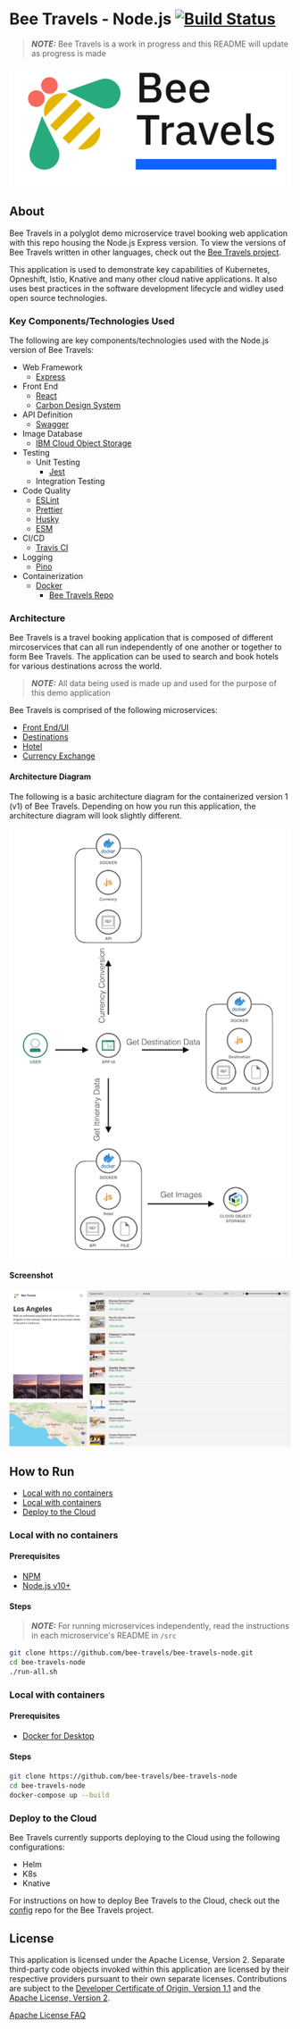 # Bee Travels - Node.js [![Build Status](https://travis-ci.org/bee-travels/bee-travels-node.svg?branch=development)](https://travis-ci.org/bee-travels/bee-travels-node)

> ***NOTE:*** Bee Travels is a work in progress and this README will update as progress is made

![](readme-images/logo.jpg)

## About

Bee Travels in a polyglot demo microservice travel booking web application with this repo housing the Node.js Express version. To view the versions of Bee Travels written in other languages, check out the [Bee Travels project](https://github.com/bee-travels).

This application is used to demonstrate key capabilities of Kubernetes, Opneshift, Istio, Knative and many other cloud native applications. It also uses best practices in the software development lifecycle and widley used open source technologies.

### Key Components/Technologies Used

The following are key components/technologies used with the Node.js version of Bee Travels:

* Web Framework
	* [Express](https://expressjs.com/)
* Front End
	* [React](https://reactjs.org/)
	* [Carbon Design System](https://www.carbondesignsystem.com/)
* API Definition
	* [Swagger](https://github.com/scottie1984/swagger-ui-express)
* Image Database
	* [IBM Cloud Object Storage](https://www.ibm.com/cloud/object-storage)
* Testing
	* Unit Testing
		* [Jest](https://github.com/facebook/jest)
	* Integration Testing
* Code Quality
	* [ESLint](https://eslint.org/)
	* [Prettier](https://prettier.io/)
	* [Husky](https://github.com/typicode/husky)
	* [ESM](https://github.com/standard-things/esm)
* CI/CD
	* [Travis CI](https://travis-ci.com/)
* Logging
	* [Pino](https://github.com/pinojs/express-pino-logger)
* Containerization
	* [Docker](https://www.docker.com/)
		* [Bee Travels Repo](https://hub.docker.com/orgs/beetravels/repositories)

### Architecture

Bee Travels is a travel booking application that is composed of different mircoservices that can all run independently of one another or together to form Bee Travels. The application can be used to search and book hotels for various destinations across the world.
> ***NOTE:*** All data being used is made up and used for the purpose of this demo application

Bee Travels is comprised of the following microservices:
* [Front End/UI](src/ui)
* [Destinations](src/destination)
* [Hotel](src/hotel)
* [Currency Exchange](src/currencyexchange)

#### Architecture Diagram

The following is a basic architecture diagram for the containerized version 1 (v1) of Bee Travels. Depending on how you run this application, the architecture diagram will look slightly different.

![](readme-images/architecturev1.jpg)

#### Screenshot

![](readme-images/screenshot.jpg)

## How to Run

* [Local with no containers](#local-with-no-containers)
* [Local with containers](#local-with-containers)
* [Deploy to the Cloud](#deploy-to-the-cloud)

### Local with no containers

#### Prerequisites

* [NPM](https://www.npmjs.com/get-npm)
* [Node.js v10+](https://nodejs.org/en/download/)

#### Steps
> ***NOTE:*** For running microservices independently, read the instructions in each microservice's README in `/src`

```sh
git clone https://github.com/bee-travels/bee-travels-node.git
cd bee-travels-node
./run-all.sh
```

### Local with containers

#### Prerequisites

* [Docker for Desktop](https://www.docker.com/products/docker-desktop)

#### Steps

```bash
git clone https://github.com/bee-travels/bee-travels-node
cd bee-travels-node
docker-compose up --build
```

### Deploy to the Cloud

Bee Travels currently supports deploying to the Cloud using the following configurations:

* Helm
* K8s
* Knative

For instructions on how to deploy Bee Travels to the Cloud, check out the [config](https://github.com/bee-travels/config) repo for the Bee Travels project.

## License

This application is licensed under the Apache License, Version 2. Separate third-party code objects invoked within this application are licensed by their respective providers pursuant to their own separate licenses. Contributions are subject to the [Developer Certificate of Origin, Version 1.1](https://developercertificate.org/) and the [Apache License, Version 2](https://www.apache.org/licenses/LICENSE-2.0.txt).

[Apache License FAQ](https://www.apache.org/foundation/license-faq.html#WhatDoesItMEAN)